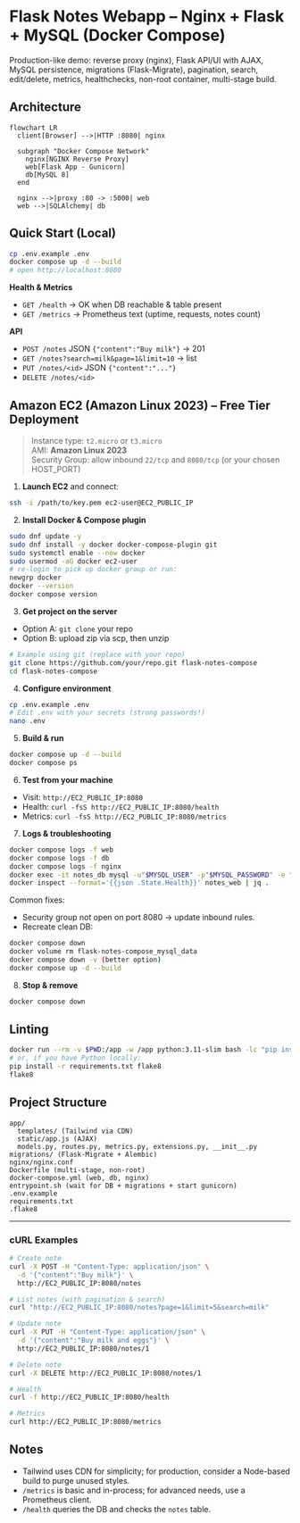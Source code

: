 # Flask Notes Webapp – Nginx + Flask + MySQL (Docker Compose)

Production-like demo: reverse proxy (nginx), Flask API/UI with AJAX, MySQL persistence, migrations (Flask-Migrate), pagination, search, edit/delete, metrics, healthchecks, non-root container, multi-stage build.

## Architecture

```mermaid
flowchart LR
  client[Browser] -->|HTTP :8080| nginx

  subgraph "Docker Compose Network"
    nginx[NGINX Reverse Proxy]
    web[Flask App - Gunicorn]
    db[MySQL 8]
  end

  nginx -->|proxy :80 -> :5000| web
  web -->|SQLAlchemy| db
```

## Quick Start (Local)

```bash
cp .env.example .env
docker compose up -d --build
# open http://localhost:8080
```

**Health & Metrics**
- `GET /health` → OK when DB reachable & table present
- `GET /metrics` → Prometheus text (uptime, requests, notes count)

**API**
- `POST /notes` JSON `{"content":"Buy milk"}` → 201
- `GET /notes?search=milk&page=1&limit=10` → list
- `PUT /notes/<id>` JSON `{"content":"..."} `
- `DELETE /notes/<id>`

## Amazon EC2 (Amazon Linux 2023) – Free Tier Deployment

> Instance type: `t2.micro` or `t3.micro`  
> AMI: **Amazon Linux 2023**  
> Security Group: allow inbound `22/tcp` and `8080/tcp` (or your chosen HOST_PORT)

1) **Launch EC2** and connect:
```bash
ssh -i /path/to/key.pem ec2-user@EC2_PUBLIC_IP
```

2) **Install Docker & Compose plugin**
```bash
sudo dnf update -y
sudo dnf install -y docker docker-compose-plugin git
sudo systemctl enable --now docker
sudo usermod -aG docker ec2-user
# re-login to pick up docker group or run:
newgrp docker
docker --version
docker compose version
```

3) **Get project on the server**
- Option A: `git clone` your repo  
- Option B: upload zip via scp, then unzip
```bash
# Example using git (replace with your repo)
git clone https://github.com/your/repo.git flask-notes-compose
cd flask-notes-compose
```

4) **Configure environment**
```bash
cp .env.example .env
# Edit .env with your secrets (strong passwords!)
nano .env
```

5) **Build & run**
```bash
docker compose up -d --build
docker compose ps
```

6) **Test from your machine**
- Visit: `http://EC2_PUBLIC_IP:8080`
- Health: `curl -fsS http://EC2_PUBLIC_IP:8080/health`
- Metrics: `curl -fsS http://EC2_PUBLIC_IP:8080/metrics`

7) **Logs & troubleshooting**
```bash
docker compose logs -f web
docker compose logs -f db
docker compose logs -f nginx
docker exec -it notes_db mysql -u"$MYSQL_USER" -p"$MYSQL_PASSWORD" -e "SHOW DATABASES;"
docker inspect --format='{{json .State.Health}}' notes_web | jq .
```
Common fixes:
- Security group not open on port 8080 → update inbound rules.
- Recreate clean DB:
```bash
docker compose down
docker volume rm flask-notes-compose_mysql_data
docker compose down -v (better option)
docker compose up -d --build
```

8) **Stop & remove**
```bash
docker compose down
```

## Linting
```bash
docker run --rm -v $PWD:/app -w /app python:3.11-slim bash -lc "pip install -r requirements.txt flake8 && flake8"
# or, if you have Python locally:
pip install -r requirements.txt flake8
flake8
```

## Project Structure
```
app/
  templates/ (Tailwind via CDN)
  static/app.js (AJAX)
  models.py, routes.py, metrics.py, extensions.py, __init__.py
migrations/ (Flask-Migrate + Alembic)
nginx/nginx.conf
Dockerfile (multi-stage, non-root)
docker-compose.yml (web, db, nginx)
entrypoint.sh (wait for DB + migrations + start gunicorn)
.env.example
requirements.txt
.flake8
```

---

### cURL Examples
```bash
# Create note
curl -X POST -H "Content-Type: application/json" \
  -d '{"content":"Buy milk"}' \
  http://EC2_PUBLIC_IP:8080/notes

# List notes (with pagination & search)
curl "http://EC2_PUBLIC_IP:8080/notes?page=1&limit=5&search=milk"

# Update note
curl -X PUT -H "Content-Type: application/json" \
  -d '{"content":"Buy milk and eggs"}' \
  http://EC2_PUBLIC_IP:8080/notes/1

# Delete note
curl -X DELETE http://EC2_PUBLIC_IP:8080/notes/1

# Health
curl -f http://EC2_PUBLIC_IP:8080/health

# Metrics
curl http://EC2_PUBLIC_IP:8080/metrics
```

## Notes
- Tailwind uses CDN for simplicity; for production, consider a Node-based build to purge unused styles.
- `/metrics` is basic and in-process; for advanced needs, use a Prometheus client.
- `/health` queries the DB and checks the `notes` table.
